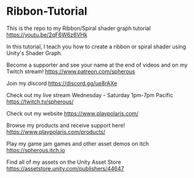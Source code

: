 # Ribbon-Tutorial
This is the repo to my Ribbon/Spiral shader graph tutorial https://youtu.be/2qF6W6z6VHk

In this tutorial, I teach you how to create a ribbon or spiral shader using Unity's Shader Graph.

Become a supporter and see your name at the end of videos and on my Twitch stream!
https://www.patreon.com/spherous

Join my discord
https://discord.gg/ue8rAXe

Check out my live stream Wednesday - Saturday 1pm-7pm Pacific
https://twitch.tv/spherous/

Check out my website
https://www.playpolaris.com/

Browse my products and receive support here!
https://www.playpolaris.com/products/

Play my game jam games and other asset demos on itch
https://spherous.itch.io

Find all of my assets on the Unity Asset Store
https://assetstore.unity.com/publishers/44647
